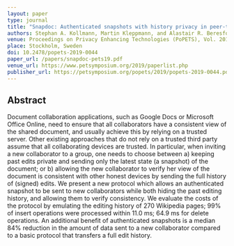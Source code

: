 ```yaml
---
layout: paper
type: journal
title: "Snapdoc: Authenticated snapshots with history privacy in peer-to-peer collaborative editing"
authors: Stephan A. Kollmann, Martin Kleppmann, and Alastair R. Beresford
venue: Proceedings on Privacy Enhancing Technologies (PoPETS), Vol. 2019, Issue 3
place: Stockholm, Sweden
doi: 10.2478/popets-2019-0044
paper_url: /papers/snapdoc-pets19.pdf
venue_url: https://www.petsymposium.org/2019/paperlist.php
publisher_url: https://petsymposium.org/popets/2019/popets-2019-0044.pdf
---
```



Abstract
--------

Document collaboration applications, such as Google Docs or Microsoft Office Online, need to ensure
that all collaborators have a consistent view of the shared document, and usually achieve this by
relying on a trusted server. Other existing approaches that do not rely on a trusted third party
assume that all collaborating devices are trusted. In particular, when inviting a new collaborator
to a group, one needs to choose between a) keeping past edits private and sending only the latest
state (a snapshot) of the document; or b) allowing the new collaborator to verify her view of the
document is consistent with other honest devices by sending the full history of (signed) edits. We
present a new protocol which allows an authenticated snapshot to be sent to new collaborators while
both hiding the past editing history, and allowing them to verify consistency. We evaluate the costs
of the protocol by emulating the editing history of 270 Wikipedia pages; 99% of insert operations
were processed within 11.0 ms; 64.9 ms for delete operations. An additional benefit of authenticated
snapshots is a median 84% reduction in the amount of data sent to a new collaborator compared to
a basic protocol that transfers a full edit history.
